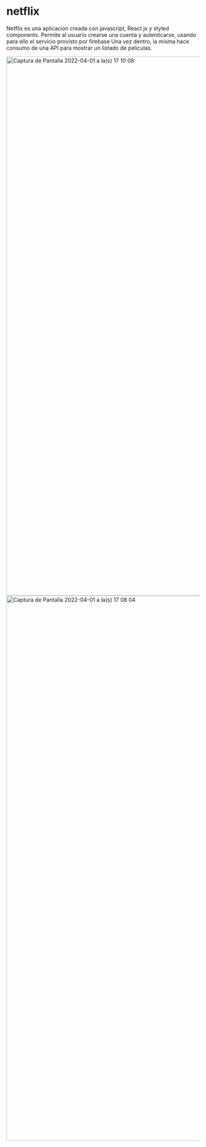 # netflix

Netflix es una aplicacion creada con javascript, React js y styled components. Permite al usuario crearse una cuenta y autenticarse, usando para ello el servicio provisto por firebase
Una vez dentro, la misma hace consumo de una API para mostrar un listado de peliculas. 

<img width="1405" alt="Captura de Pantalla 2022-04-01 a la(s) 17 10 08" src="https://user-images.githubusercontent.com/70720945/161334877-23ae12e0-5509-48d6-a18a-66eadd4d2c09.png">
<img width="1420" alt="Captura de Pantalla 2022-04-01 a la(s) 17 08 04" src="https://user-images.githubusercontent.com/70720945/161334881-0ede7578-8ae2-48af-8bd1-02b375bd0177.png">
